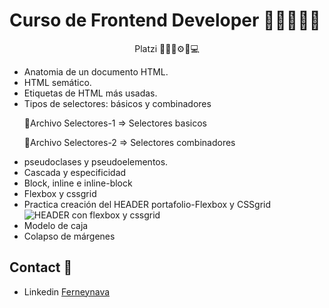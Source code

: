 <h1>Curso de Frontend Developer 👨‍🏫👨‍💻🚀</h1>
<p align='center'> Platzi 👨‍🏫🚀⚙📕💻</p>

- Anatomia de un documento HTML.
- HTML semático. 
- Etiquetas de HTML más usadas.
- Tipos de selectores: básicos y combinadores 
    <p>🥇Archivo Selectores-1 => Selectores basicos </p>
    <p>🥈Archivo Selectores-2 => Selectores combinadores </p>
- pseudoclases y pseudoelementos.
- Cascada y especificidad
- Block, inline e inline-block
- Flexbox y cssgrid
- Practica creación del HEADER portafolio-Flexbox y CSSgrid 
![HEADER con flexbox y cssgrid](https://i.ibb.co/xgHDmBj/Captura-de-pantalla-2022-04-10-172020.png)
- Modelo de caja 
- Colapso de márgenes 

## Contact 📧

- Linkedin [Ferneynava](https://www.linkedin.com/in/ferney-alexander-nava-trujillo-0478a8118/)